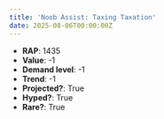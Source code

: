 ```yaml
---
title: 'Noob Assist: Taxing Taxation'
date: 2025-08-06T00:00:00Z
---
```

- **RAP**: 1435
- **Value**: -1
- **Demand level**: -1
- **Trend**: -1
- **Projected?**: True
- **Hyped?**: True
- **Rare?**: True
